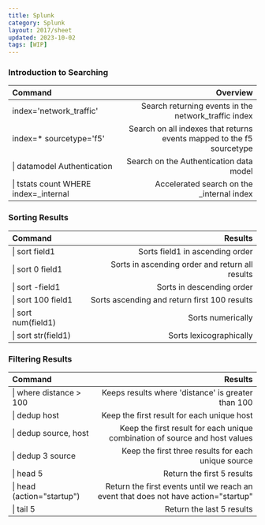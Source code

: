 ```yaml
---
title: Splunk
category: Splunk
layout: 2017/sheet
updated: 2023-10-02
tags: [WIP]
---
```


### Introduction to Searching
| Command | Overview |
|:---- | ----------:|
| index='network_traffic' | Search returning events in the network_traffic index |
| index=* sourcetype='f5' | Search on all indexes that returns events mapped to the f5 sourcetype |
| \| datamodel Authentication | Search on the Authentication data model |
| \| tstats count WHERE index=_internal | Accelerated search on the _internal index |

### Sorting Results

| Command | Results |
|:---- | ----------:|
| \| sort field1 | Sorts field1 in ascending order |
| \| sort 0 field1 | Sorts in ascending order and return all results |
| \| sort -field1 | Sorts in descending order |
| \| sort 100 field1 | Sorts ascending and return first 100 results |
| \| sort num(field1) | Sorts numerically |
| \| sort str(field1) | Sorts lexicographically |

### Filtering Results

| Command | Results |
|:---- | ----------:|
| \| where distance > 100 | Keeps results where 'distance' is greater than 100 |
| \| dedup host | Keep the first result for each unique host |
| \| dedup source, host | Keep the first result for each unique combination of source and host values |
| \| dedup 3 source | Keep the first three results for each unique source |
| \| head 5 | Return the first 5 results |
| \| head (action="startup") | Return the first events until we reach an event that does not have action="startup" |
| \| tail 5 | Return the last 5 results |